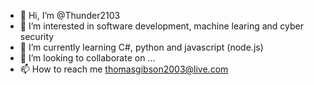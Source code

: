 - 👋 Hi, I’m @Thunder2103
- 👀 I’m interested in software development, machine learing and cyber security 
- 🌱 I’m currently learning C#, python and javascript (node.js)
- 💞️ I’m looking to collaborate on ...
- 📫 How to reach me thomasgibson2003@live.com

<!---
Thunder2103/Thunder2103 is a ✨ special ✨ repository because its `README.md` (this file) appears on your GitHub profile.
You can click the Preview link to take a look at your changes.
--->
